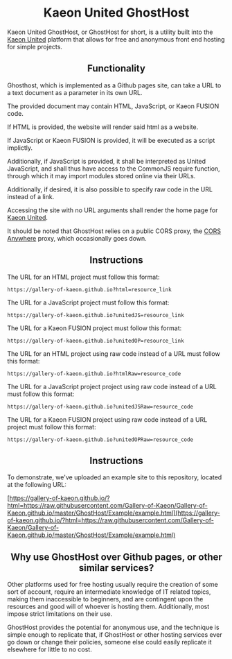 <h1 align="center">Kaeon United GhostHost</h1>

Kaeon United GhostHost,
or GhostHost for short,
is a utility built into the [Kaeon United](https://github.com/Gallery-of-Kaeon/Kaeon-United) platform that allows for free and anonymous front end hosting for simple projects.

<h2 align="center">Functionality</h2>

Ghosthost,
which is implemented as a Github pages site,
can take a URL to a text document as a parameter in its own URL.

The provided document may contain HTML,
JavaScript,
or Kaeon FUSION code.

If HTML is provided,
the website will render said html as a website.

If JavaScript or Kaeon FUSION is provided,
it will be executed as a script implictly.

Additionally,
if JavaScript is provided,
it shall be interpreted as United JavaScript,
and shall thus have access to the CommonJS require function,
through which it may import modules stored online via their URLs.

Additionally,
if desired,
it is also possible to specify raw code in the URL instead of a link.

Accessing the site with no URL arguments shall render the home page for [Kaeon United](https://github.com/Gallery-of-Kaeon/Kaeon-United).

It should be noted that GhostHost relies on a public CORS proxy,
the [CORS Anywhere](https://cors-anywhere.herokuapp.com/) proxy,
which occasionally goes down.

<h2 align="center">Instructions</h2>

The URL for an HTML project must follow this format:

    https://gallery-of-kaeon.github.io?html=resource_link

The URL for a JavaScript project must follow this format:

    https://gallery-of-kaeon.github.io?unitedJS=resource_link

The URL for a Kaeon FUSION project must follow this format:

    https://gallery-of-kaeon.github.io?unitedOP=resource_link

The URL for an HTML project using raw code instead of a URL must follow this format:

    https://gallery-of-kaeon.github.io?htmlRaw=resource_code

The URL for a JavaScript project project using raw code instead of a URL must follow this format:

    https://gallery-of-kaeon.github.io?unitedJSRaw=resource_code

The URL for a Kaeon FUSION project using raw code instead of a URL project must follow this format:

    https://gallery-of-kaeon.github.io?unitedOPRaw=resource_code

<h2 align="center">Instructions</h2>

To demonstrate,
we've uploaded an example site to this repository, located at the following URL:

[https://gallery-of-kaeon.github.io/?html=https://raw.githubusercontent.com/Gallery-of-Kaeon/Gallery-of-Kaeon.github.io/master/GhostHost/Example/example.html](https://gallery-of-kaeon.github.io/?html=https://raw.githubusercontent.com/Gallery-of-Kaeon/Gallery-of-Kaeon.github.io/master/GhostHost/Example/example.html)

<h2 align="center">Why use GhostHost over Github pages, or other similar services?</h2>

Other platforms used for free hosting usually require the creation of some sort of account,
require an intermediate knowledge of IT related topics,
making them inaccessible to beginners,
and are contingent upon the resources and good will of whoever is hosting them.
Additionally,
most impose strict limitations on their use.

GhostHost provides the potential for anonymous use,
and the technique is simple enough to replicate that,
if GhostHost or other hosting services ever go down or change their policies,
someone else could easily replicate it elsewhere for little to no cost.